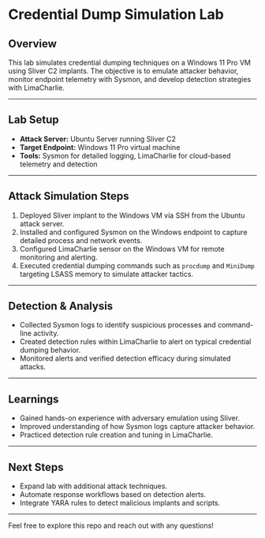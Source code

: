 # Credential Dump Simulation Lab

## Overview

This lab simulates credential dumping techniques on a Windows 11 Pro VM using Sliver C2 implants. The objective is to emulate attacker behavior, monitor endpoint telemetry with Sysmon, and develop detection strategies with LimaCharlie.

---

## Lab Setup

- **Attack Server:** Ubuntu Server running Sliver C2  
- **Target Endpoint:** Windows 11 Pro virtual machine  
- **Tools:** Sysmon for detailed logging, LimaCharlie for cloud-based telemetry and detection

---

## Attack Simulation Steps

1. Deployed Sliver implant to the Windows VM via SSH from the Ubuntu attack server.  
2. Installed and configured Sysmon on the Windows endpoint to capture detailed process and network events.  
3. Configured LimaCharlie sensor on the Windows VM for remote monitoring and alerting.  
4. Executed credential dumping commands such as `procdump` and `MiniDump` targeting LSASS memory to simulate attacker tactics.

---

## Detection & Analysis

- Collected Sysmon logs to identify suspicious processes and command-line activity.  
- Created detection rules within LimaCharlie to alert on typical credential dumping behavior.  
- Monitored alerts and verified detection efficacy during simulated attacks.

---

## Learnings

- Gained hands-on experience with adversary emulation using Sliver.  
- Improved understanding of how Sysmon logs capture attacker behavior.  
- Practiced detection rule creation and tuning in LimaCharlie.

---

## Next Steps

- Expand lab with additional attack techniques.  
- Automate response workflows based on detection alerts.  
- Integrate YARA rules to detect malicious implants and scripts.

---

Feel free to explore this repo and reach out with any questions!
